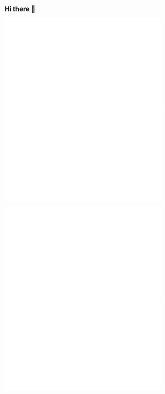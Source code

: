 ## Hi there 👋

![](https://raw.githubusercontent.com/hannah1590/github-stats/master/generated/overview.svg#gh-dark-mode-only)
![](https://raw.githubusercontent.com/hannah1590/github-stats/master/generated/overview.svg#gh-light-mode-only)

![](https://raw.githubusercontent.com/hannah1590/github-stats/master/generated/languages.svg#gh-dark-mode-only)
![](https://raw.githubusercontent.com/hannah1590/github-stats/master/generated/languages.svg#gh-light-mode-only)

<!--START_SECTION:waka-->
<!--END_SECTION:waka-->

<!--
**hannah1590/hannah1590** is a ✨ _special_ ✨ repository because its `README.md` (this file) appears on your GitHub profile.

Here are some ideas to get you started:

- 🔭 I’m currently working on ...
- 🌱 I’m currently learning ...
- 👯 I’m looking to collaborate on ...
- 🤔 I’m looking for help with ...
- 💬 Ask me about ...
- 📫 How to reach me: ...
- 😄 Pronouns: ...
- ⚡ Fun fact: ...
-->
